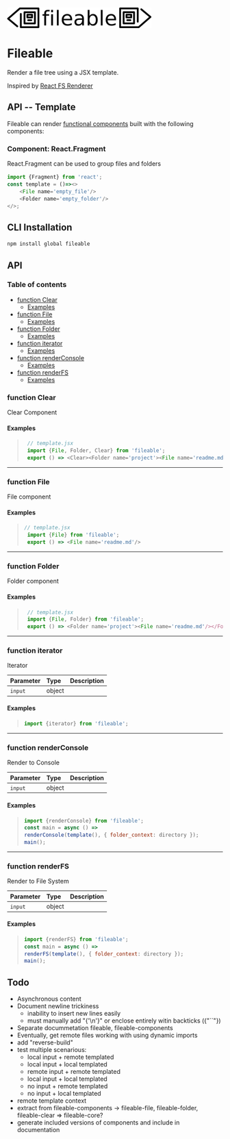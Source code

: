 ![fileable logo](./static/docs/logo.png)

# Fileable

Render a file tree using a JSX template.

Inspired by [React FS Renderer](https://github.com/ericvicenti/react-fs-renderer)

## API -- Template

Fileable can render [functional components](https://reactjs.org/docs/components-and-props.html) built with the following components:

### Component: React.Fragment

React.Fragment can be used to group files and folders

```javascript
import {Fragment} from 'react';
const template = ()=><>
    <File name='empty_file'/>
    <Folder name='empty_folder'/>
</>;
```

## CLI Installation

```sh
npm install global fileable
```
## API

### Table of contents

- [function Clear](#function-clear)
  - [Examples](#examples)
- [function File](#function-file)
  - [Examples](#examples-1)
- [function Folder](#function-folder)
  - [Examples](#examples-2)
- [function iterator](#function-iterator)
  - [Examples](#examples-3)
- [function renderConsole](#function-renderconsole)
  - [Examples](#examples-4)
- [function renderFS](#function-renderfs)
  - [Examples](#examples-5)

### function Clear

Clear Component

#### Examples

> ```javascript
>  // template.jsx
>  import {File, Folder, Clear} from 'fileable';
>  export () => <Clear><Folder name='project'><File name='readme.md'/></Folder></Clear>
> ```

* * *

### function File

File component

#### Examples

> ```javascript
> // template.jsx
>  import {File} from 'fileable';
>  export () => <File name='readme.md'/>
> ```

* * *

### function Folder

Folder component

#### Examples

> ```javascript
>  // template.jsx
>  import {File, Folder} from 'fileable';
>  export () => <Folder name='project'><File name='readme.md'/></Folder>
> ```

* * *

### function iterator

Iterator

| Parameter | Type   | Description |
| :-------- | :----- | :---------- |
| `input`   | object |             |

#### Examples

> ```javascript
> import {iterator} from 'fileable';
> ```

* * *

### function renderConsole

Render to Console

| Parameter | Type   | Description |
| :-------- | :----- | :---------- |
| `input`   | object |             |

#### Examples

> ```javascript
> import {renderConsole} from 'fileable';
> const main = async () =>
> renderConsole(template(), { folder_context: directory });
> main();
> ```

* * *

### function renderFS

Render to File System

| Parameter | Type   | Description |
| :-------- | :----- | :---------- |
| `input`   | object |             |

#### Examples

> ```javascript
> import {renderFS} from 'fileable';
> const main = async () =>
> renderFS(template(), { folder_context: directory });
> main();
> ```

## Todo

- Asynchronous content
- Document newline trickiness
    - inability to insert new lines easily
    - must manually add "{'\n'}" or enclose entirely witin backticks ({"``"})
- Separate docummetation fileable, fileable-components
- Eventually, get remote files working with using dynamic imports
- add "reverse-build"
- test multiple scenarious:
     - local input + remote templated
     - local input + local templated
     - remote input + remote templated
     - local input + local templated
     - no input + remote templated
     - no input + local templated
- remote template context
- extract from fileable-components -> fileable-file, fileable-folder, fileable-clear => fileable-core?
- generate included versions of components and include in documentation
